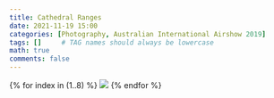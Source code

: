 ```yaml
---
title: Cathedral Ranges
date: 2021-11-19 15:00
categories: [Photography, Australian International Airshow 2019]
tags: []     # TAG names should always be lowercase
math: true
comments: false
---
```


{% for index in (1..8) %}
  <img src="/assets/cathedral_ranges/pic-{{forloop.index}}.jpg">
{% endfor %}
